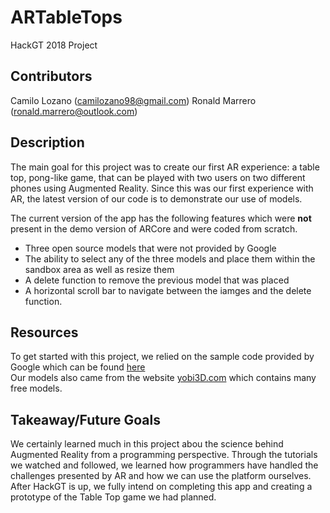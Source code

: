 # ARTableTops
HackGT 2018 Project

## Contributors
Camilo Lozano (camilozano98@gmail.com)
Ronald Marrero (ronald.marrero@outlook.com)

## Description
The main goal for this project was to create our first AR experience: a table top, pong-like game, that can be played with two users on two different
phones using Augmented Reality. Since this was our first experience with AR, the latest version of our code is to demonstrate our use of models.

The current version of the app has the following features which were **not** present in the demo version of ARCore and were coded from scratch.
   
- Three open source models that were not provided by Google
- The ability to select any of the three models and place them within the sandbox area as well as resize them
- A delete function to remove the previous model that was placed
- A horizontal scroll bar to navigate between the iamges and the delete function.

## Resources
To get started with this project, we relied on the sample code provided by Google which can be found [here](https://developers.google.com/ar/develop/java/quickstart)   
Our models also came from the website [yobi3D.com](https://www.yobi3d.com/) which contains many free models. 

## Takeaway/Future Goals
We certainly learned much in this project abou the science behind Augmented Reality from a programming perspective. Through the tutorials we
 watched and followed, we learned how programmers have handled the challenges presented by AR and how we can use the platform ourselves.   
After HackGT is up, we fully intend on completing this app and creating a prototype of the Table Top game we had planned. 
